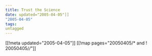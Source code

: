 ```yaml
---
title: Trust the Science
date: updated="2005-04-05"]]
"2005-04-05"
tags:
untagged
---
```

[[!meta updated="2005-04-05"]]
[[!map pages="20050405/* and ! 20050405/*/*"]]

